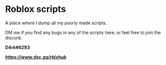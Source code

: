# Roblox scripts
A place where I dump all my poorly made scripts.

DM me if you find any bugs in any of the scripts here, or feel free to join the discord. 

**D4rk#6293**


__***https://www.dsc.gg/rblxhub***__
